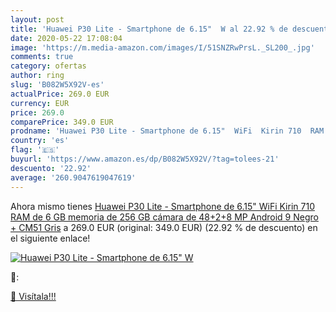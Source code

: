 ```yaml
---
layout: post
title: 'Huawei P30 Lite - Smartphone de 6.15"  W al 22.92 % de descuento'
date: 2020-05-22 17:08:04
image: 'https://m.media-amazon.com/images/I/51SNZRwPrsL._SL200_.jpg'
comments: true
category: ofertas
author: ring
slug: 'B082W5X92V-es'
actualPrice: 269.0 EUR
currency: EUR
price: 269.0
comparePrice: 349.0 EUR
prodname: 'Huawei P30 Lite - Smartphone de 6.15"  WiFi  Kirin 710  RAM de 6 GB  memoria de 256 GB  cámara de 48+2+8 MP  Android 9  Negro + CM51 Gris'
country: 'es'
flag: '🇪🇸'
buyurl: 'https://www.amazon.es/dp/B082W5X92V/?tag=tolees-21'
descuento: '22.92'
average: '260.9047619047619'
---
```


Ahora mismo tienes [Huawei P30 Lite - Smartphone de 6.15"  WiFi  Kirin 710  RAM de 6 GB  memoria de 256 GB  cámara de 48+2+8 MP  Android 9  Negro + CM51 Gris](https://www.amazon.es/dp/B082W5X92V/?tag=tolees-21) a 269.0 EUR (original: 349.0 EUR) (22.92 %  de descuento) en el siguiente enlace!

[![Huawei P30 Lite - Smartphone de 6.15"  W](https://m.media-amazon.com/images/I/51SNZRwPrsL._SL200_.jpg)](https://www.amazon.es/dp/B082W5X92V/?tag=tolees-21)

🔎:


[🛒 Visítala!!!](https://www.amazon.es/dp/B082W5X92V/?tag=tolees-21)
